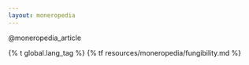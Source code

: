 ```yaml
---
layout: moneropedia
---
```


@moneropedia_article

{% t global.lang_tag %}
{% tf resources/moneropedia/fungibility.md %}
